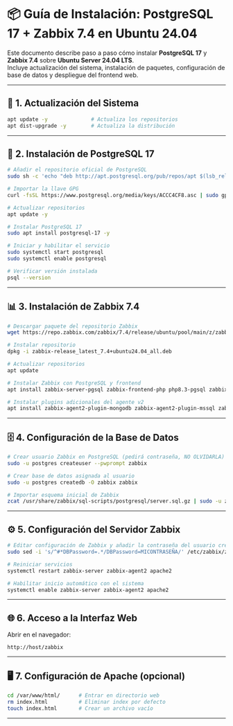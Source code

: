 # 📦 Guía de Instalación: PostgreSQL 17 + Zabbix 7.4 en Ubuntu 24.04

Este documento describe paso a paso cómo instalar **PostgreSQL 17** y **Zabbix 7.4** sobre **Ubuntu Server 24.04 LTS**.  
Incluye actualización del sistema, instalación de paquetes, configuración de base de datos y despliegue del frontend web.  

---

## 🔧 1. Actualización del Sistema
```bash
apt update -y              # Actualiza los repositorios
apt dist-upgrade -y        # Actualiza la distribución
```

---

## 🐘 2. Instalación de PostgreSQL 17
```bash
# Añadir el repositorio oficial de PostgreSQL
sudo sh -c 'echo "deb http://apt.postgresql.org/pub/repos/apt $(lsb_release -cs)-pgdg main" > /etc/apt/sources.list.d/pgdg.list'

# Importar la llave GPG
curl -fsSL https://www.postgresql.org/media/keys/ACCC4CF8.asc | sudo gpg --dearmor -o /etc/apt/trusted.gpg.d/postgresql.gpg

# Actualizar repositorios
apt update -y

# Instalar PostgreSQL 17
sudo apt install postgresql-17 -y

# Iniciar y habilitar el servicio
sudo systemctl start postgresql
sudo systemctl enable postgresql

# Verificar versión instalada
psql --version
```

---

## 📊 3. Instalación de Zabbix 7.4
```bash
# Descargar paquete del repositorio Zabbix
wget https://repo.zabbix.com/zabbix/7.4/release/ubuntu/pool/main/z/zabbix-release/zabbix-release_latest_7.4+ubuntu24.04_all.deb

# Instalar repositorio
dpkg -i zabbix-release_latest_7.4+ubuntu24.04_all.deb

# Actualizar repositorios
apt update

# Instalar Zabbix con PostgreSQL y frontend
apt install zabbix-server-pgsql zabbix-frontend-php php8.3-pgsql zabbix-apache-conf zabbix-sql-scripts zabbix-agent2 -y

# Instalar plugins adicionales del agente v2
apt install zabbix-agent2-plugin-mongodb zabbix-agent2-plugin-mssql zabbix-agent2-plugin-postgresql -y
```

---

## 🗄️ 4. Configuración de la Base de Datos
```bash
# Crear usuario Zabbix en PostgreSQL (pedirá contraseña, NO OLVIDARLA)
sudo -u postgres createuser --pwprompt zabbix

# Crear base de datos asignada al usuario
sudo -u postgres createdb -O zabbix zabbix

# Importar esquema inicial de Zabbix
zcat /usr/share/zabbix/sql-scripts/postgresql/server.sql.gz | sudo -u zabbix psql zabbix
```

---

## ⚙️ 5. Configuración del Servidor Zabbix
```bash
# Editar configuración de Zabbix y añadir la contraseña del usuario creado
sudo sed -i 's/^#*DBPassword=.*/DBPassword=MICONTRASEÑA/' /etc/zabbix/zabbix_server.conf

# Reiniciar servicios
systemctl restart zabbix-server zabbix-agent2 apache2

# Habilitar inicio automático con el sistema
systemctl enable zabbix-server zabbix-agent2 apache2
```

---

## 🌐 6. Acceso a la Interfaz Web
Abrir en el navegador:  
```
http://host/zabbix
```

---

## 🖥️ 7. Configuración de Apache (opcional)
```bash
cd /var/www/html/      # Entrar en directorio web
rm index.html          # Eliminar index por defecto
touch index.html       # Crear un archivo vacío
```

---


